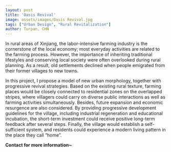 ```yaml
---
layout: post
title: 'Oasis Revival'
image: assets/images/Oasis Revival.jpg
tags: ["Urban Design", "Rural Revitalization"]
author: Turpan, CHN
---
```


In rural areas of Xinjiang, the labor-intensive farming industry is the cornerstone of the local economy; most everyday activities are related to the farming process. However, the importance of inheriting traditional lifestyles and conserving local society were often overlooked during rural planning. As a result, old settlements declined when people emigrated from their former villages to new towns.

In this project, I propose a model of new urban morphology, together with progressive revival strategies. Based on the existing rural texture, farming places would be closely connected to residential zones on the overlapped stripes, where villagers could carry on diverse public interactions as well as farming activities simultaneously. Besides, future expansion and economic resurgence are also considered. By providing progressive development guidelines for the village, including industrial regeneration and educational incubation, the short-term investment could receive positive long-term feedback after several steps. Finally, the village would establish a self-sufficient system, and residents could experience a modern living pattern in the place they call “home”.

**Contact for more information~**

